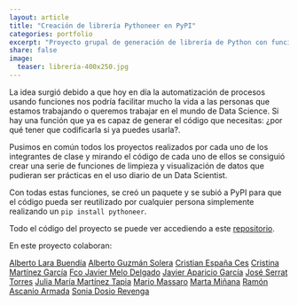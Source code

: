 ```yaml
---
layout: article
title: "Creación de librería Pythoneer en PyPI"
categories: portfolio
excerpt: "Proyecto grupal de generación de librería de Python con funciones útiles para Data Science"
share: false
image:
  teaser: librería-400x250.jpg
---
```


La idea surgió debido a que hoy en día la automatización de procesos usando funciones nos podría facilitar mucho la vida a las personas que estamos trabajando o queremos trabajar en el mundo de Data Science. Si hay una función que ya es capaz de generar el código que necesitas: ¿por qué tener que codificarla si ya puedes usarla?.

Pusimos en común todos los proyectos realizados por cada uno de los integrantes de clase y mirando el código de cada uno de ellos se consiguió crear una serie de funciones de limpieza y visualización de datos que pudieran ser prácticas en el uso diario de un Data Scientist.

Con todas estas funciones, se creó un paquete y se subió a PyPI para que el código pueda ser reutilizado por cualquier persona simplemente realizando un `pip install pythoneer`.

Todo el código del proyecto se puede ver accediendo a este [repositorio](https://github.com/sonimik13/lib_pythoneers).

En este proyecto colaboran:

[Alberto Lara Buendía](https://www.linkedin.com/in/alarab/)
[Alberto Guzmán Solera](https://www.linkedin.com/in/arturo-guzm%C3%A1n-solera/)
[Cristian España Ces](https://www.linkedin.com/in/cespanac/)
[Cristina Martínez García](https://www.linkedin.com/in/cristina-mart%C3%ADnez-garc%C3%ADa-438209170/)
[Fco Javier Melo Delgado](https://www.linkedin.com/in/fcojaviermelo/)
[Javier Aparicio García](https://www.linkedin.com/in/apariciogarciajavier/)
[José Serrat Torres](https://www.linkedin.com/in/joseserrat/)
[Julia María Martínez Tapia](https://www.linkedin.com/in/juliamariamartineztapia/)
[Mario Massaro](https://www.linkedin.com/in/mariomassaro/)
[Marta Miñana](https://www.linkedin.com/in/martaminana1203/)
[Ramón Ascanio Armada](https://www.linkedin.com/in/ram%C3%B3n-ascanio-armada-78196a176/)
[Sonia Dosio Revenga](https://www.linkedin.com/in/soniadosio/)
